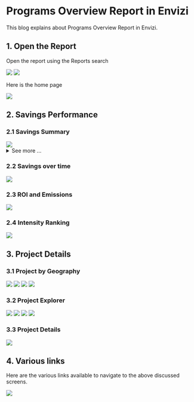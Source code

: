 # Programs Overview Report in Envizi

This blog explains about Programs Overview Report in Envizi. 

## 1. Open the Report

Open the report using the Reports search

<img src="images/image-11.png">

<img src="images/image-12.png">

Here is the home page

<img src="images/image-13.png">

## 2. Savings Performance

### 2.1 Savings Summary

<img src="images/image-15.png">

<details><summary>See more ...</summary>

<img src="images/image-16.png">

<img src="images/image-17.png">

<img src="images/image-18.png">

</details>

### 2.2 Savings over time

<img src="images/image-19.png">

### 2.3 ROl and Emissions
<img src="images/image-20.png">

### 2.4 Intensity Ranking
<img src="images/image-21.png">

## 3. Project Details

### 3.1 Project by Geography

<img src="images/image-22.png">

<img src="images/image-23.png">

<img src="images/image-24.png">

<img src="images/image-25.png">

### 3.2 Project Explorer

<img src="images/image-26.png">

<img src="images/image-27.png">

<img src="images/image-28.png">

<img src="images/image-29.png">

### 3.3 Project Details

<img src="images/image-26.png">

## 4. Various links

Here are the various links available to navigate to the above discussed screens.

<img src="images/image-14.png">